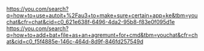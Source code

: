 https://you.com/search?q=how+to+use+autoit+%2Fau3+to+make+sure+certain+app+ke&tbm=youchat&cfr=chat&cid=c0_621e638f-6496-4da2-95b8-f83e0f095d1e
https://you.com/search?q=how+to+add+bat+file+as+an+agremunt+for+cmd&tbm=youchat&cfr=chat&cid=c0_f5f4885e-146c-464d-8d9f-846fd257549d